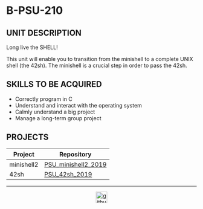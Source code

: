 # B-PSU-210

## UNIT DESCRIPTION

Long live the SHELL!

This unit will enable you to transition from the minishell to a complete UNIX shell (the 42sh).
The minishell is a crucial step in order to pass the 42sh.

## SKILLS TO BE ACQUIRED

- Correctly program in C
- Understand and interact with the operating system
- Calmly understand a big project
- Manage a long-term group project

## PROJECTS

| Project  | Repository |
| ------------- | ------------- |
| minishell2  | [PSU_minishell2_2019](./PSU_minishell2_2019)  |
| 42sh  | [PSU_42sh_2019](./PSU_42sh_2019)  |

---

<div align="center">

<a href="https://github.com/blacky-yg" target="_blank"><img src="https://cdn.jsdelivr.net/npm/simple-icons@3.0.1/icons/github.svg" alt="github.com" width="30"></a>

</div>